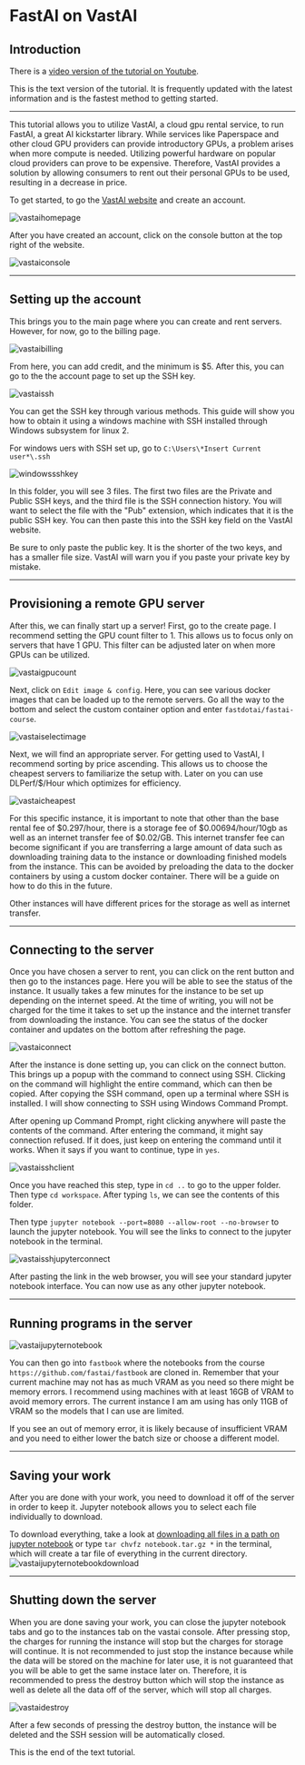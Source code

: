 # FastAI on VastAI

## Introduction
There is a [video version of the tutorial on Youtube](https://youtu.be/6DTfC3PK_4U).

This is the text version of the tutorial. It is frequently updated with the latest
information and is the fastest method to getting started.

---

This tutorial allows you to utilize VastAI, a cloud gpu rental service,
to run FastAI, a great AI kickstarter library. While services like Paperspace
and other cloud GPU providers can provide introductory GPUs, a problem arises
when more compute is needed. Utilizing powerful hardware on popular cloud providers
can prove to be expensive. Therefore, VastAI provides a solution by allowing consumers
to rent out their personal GPUs to be used, resulting in a decrease in price.

To get started, to go the [VastAI website](https://vast.ai/) and create an account.

![vastaihomepage](/images/vastaihomepage.png)

After you have created an account, click on the console button at the top right of the website.

![vastaiconsole](/images/vastaiconsole.png)

---
## Setting up the account

This brings you to the main page where you can create and rent servers. However, for now, go to
the billing page.

![vastaibilling](/images/vastaibilling.png)

From here, you can add credit, and the minimum is $5.
After this, you can go to the the account page to set up the SSH key.

![vastaissh](/images/vastaissh.png)

You can get the SSH key through various methods. This guide will show you how to obtain it using 
a windows machine with SSH installed through Windows subsystem for linux 2.

For windows uers with SSH set up, go to ```C:\Users\*Insert Current user*\.ssh```

![windowssshkey](/images/windowssshkey.png)

In this folder, you will see 3 files. The first two files are the Private and Public SSH keys, and the
third file is the SSH connection history. You will want to select the file with the "Pub" extension,
which indicates that it is the public SSH key. You can then paste this into the SSH key field on the 
VastAI website.

Be sure to only paste the public key. It is the shorter of the two keys, and has a smaller file size.
VastAI will warn you if you paste your private key by mistake.

---
## Provisioning a remote GPU server
After this, we can finally start up a server! First, go to the create page. I recommend setting the GPU 
count filter to 1. This allows us to focus only on servers that have 1 GPU. This filter can be adjusted
later on when more GPUs can be utilized.

![vastaigpucount](/images/vastaigpucount.png)

Next, click on ```Edit image & config```. Here, you can see various docker images that can be loaded up
to the remote servers. Go all the way to the bottom and select the custom container option and enter 
```fastdotai/fastai-course```.

![vastaiselectimage](/images/vastaiselectimage.png)

Next, we will find an appropriate server. For getting used to VastAI, I recommend sorting by price
ascending. This allows us to choose the cheapest servers to familiarize the setup with. Later on you
can use DLPerf/$/Hour which optimizes for efficiency.

![vastaicheapest](/images/vastaicheapest.png)

For this specific instance, it is important to note that other than the base rental fee of $0.297/hour, there is a storage fee
of $0.00694/hour/10gb as well as an internet transfer fee of $0.02/GB. This internet transfer fee
can become significant if you are transferring a large amount of data such as downloading training 
data to the instance or downloading finished models from the instance. This can be avoided by preloading
the data to the docker containers by using a custom docker container. There will be a guide on how to do this
in the future.

Other instances will have different prices for the storage as well as internet transfer.

---
## Connecting to the server

Once you have chosen a server to rent, you can click on the rent button and then go to the instances page.
Here you will be able to see the status of the instance. It usually takes a few minutes for the instance
to be set up depending on the internet speed. At the time of writing, you will not be charged for the time 
it takes to set up the instance and the internet transfer from downloading the instance. You can see the 
status of the docker container and updates on the bottom after refreshing the page.

![vastaiconnect](/images/vastaiconnect.png)

After the instance is done setting up, you can click on the connect button. This brings up a popup with 
the command to connect using SSH. Clicking on the command will highlight the entire command, which can 
then be copied. After copying the SSH command, open up a terminal where SSH is installed. I will show 
connecting to SSH using Windows Command Prompt.

After opening up Command Prompt, right clicking anywhere will paste the contents of the command. After entering
the command, it might say connection refused. If it does, just keep on entering the command until it works.
When it says if you want to continue, type in ```yes```.

![vastaisshclient](/images/vastaisshclient.png)

Once you have reached this step, type in ```cd ..``` to go to the upper folder. Then type ```cd workspace```.
After typing ```ls```, we can see the contents of this folder.

Then type ```jupyter notebook --port=8080 --allow-root --no-browser``` to launch the jupyter notebook.
You will see the links to connect to the jupyter notebook in the terminal.

![vastaisshjupyterconnect](/images/vastaisshjupyterconnect.png)

After pasting the link in the web browser, you will see your standard jupyter notebook interface. You can 
now use as any other jupyter notebook.

---
## Running programs in the server
![vastaijupyternotebook](/images/vastaijupyternotebook.png)

You can then go into ```fastbook``` where the notebooks from the course ```https://github.com/fastai/fastbook```
are cloned in. Remember that your current machine may not has as much VRAM as you need so there might be memory
errors. I recommend using machines with at least 16GB of VRAM to avoid memory errors. The current instance I am
am using has only 11GB of VRAM so the models that I can use are limited.

If you see an out of memory error, it is likely because of insufficient VRAM and you need to either lower the batch size
or choose a different model.

---
## Saving your work
After you are done with your work, you need to download it off of the server in order to keep it.
Jupyter notebook allows you to select each file individually to download.



To download everything, take a look at [downloading all files in a path on jupyter notebook](https://stackoverflow.com/questions/43042793/download-all-files-in-a-path-on-jupyter-notebook-server) or type ```tar chvfz notebook.tar.gz *``` in the terminal, which will create a tar
file of everything in the current directory.
![vastaijupyternotebookdownload](/images/vastaijupyternotebookdownload.png)

---
## Shutting down the server
When you are done saving your work, you can close the jupyter notebook tabs and go to the instances tab on the
vastai console. After pressing stop, the charges for running the instance will stop but the charges for storage
will continue. It is not recommended to just stop the instance because while the data will be stored on the machine
for later use, it is not guaranteed that you will be able to get the same instace later on. Therefore, it is
recommended to press the destroy button which will stop the instance as well as delete all the data off of the server,
which will stop all charges.

![vastaidestroy](/images/vastaidestroy.png)

After a few seconds of pressing the destroy button, the instance will be deleted and the SSH session will be automatically 
closed.

This is the end of the text tutorial.